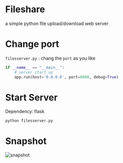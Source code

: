 # Fileshare
a simple python file upload/download web server

# Change port

`filesserver.py` : chang the `port` as you like

```py
if __name__ == "__main__":
    # server start up
    app.run(host='0.0.0.0', port=8080, debug=True)
```

# Start Server

Dependency: flask

```
python filesserver.py
```

# Snapshot

![snapshot](https://xu3352.github.io/assets/archives/20181203031332_fileserver_snapshot.png)


